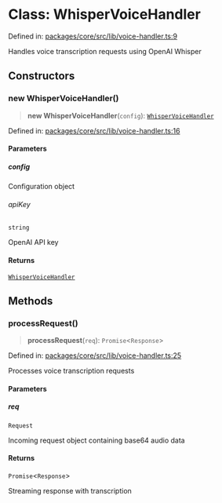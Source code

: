 # Class: WhisperVoiceHandler

Defined in: [packages/core/src/lib/voice-handler.ts:9](https://github.com/GeoDaCenter/openassistant/blob/2c7e2a603db0fcbd6603996e5ea15006191c5f7f/packages/core/src/lib/voice-handler.ts#L9)

Handles voice transcription requests using OpenAI Whisper

## Constructors

### new WhisperVoiceHandler()

> **new WhisperVoiceHandler**(`config`): [`WhisperVoiceHandler`](WhisperVoiceHandler.md)

Defined in: [packages/core/src/lib/voice-handler.ts:16](https://github.com/GeoDaCenter/openassistant/blob/2c7e2a603db0fcbd6603996e5ea15006191c5f7f/packages/core/src/lib/voice-handler.ts#L16)

#### Parameters

##### config

Configuration object

###### apiKey

`string`

OpenAI API key

#### Returns

[`WhisperVoiceHandler`](WhisperVoiceHandler.md)

## Methods

### processRequest()

> **processRequest**(`req`): `Promise`\<`Response`\>

Defined in: [packages/core/src/lib/voice-handler.ts:25](https://github.com/GeoDaCenter/openassistant/blob/2c7e2a603db0fcbd6603996e5ea15006191c5f7f/packages/core/src/lib/voice-handler.ts#L25)

Processes voice transcription requests

#### Parameters

##### req

`Request`

Incoming request object containing base64 audio data

#### Returns

`Promise`\<`Response`\>

Streaming response with transcription
